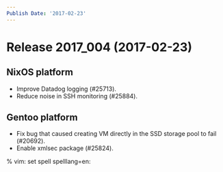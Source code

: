 ```yaml
---
Publish Date: '2017-02-23'
---
```


# Release 2017_004 (2017-02-23)

## NixOS platform

- Improve Datadog logging (#25713).
- Reduce noise in SSH monitoring (#25884).

## Gentoo platform

- Fix bug that caused creating VM directly in the SSD storage pool to fail
  (#20692).
- Enable xmlsec package (#25824).

% vim: set spell spelllang=en:
